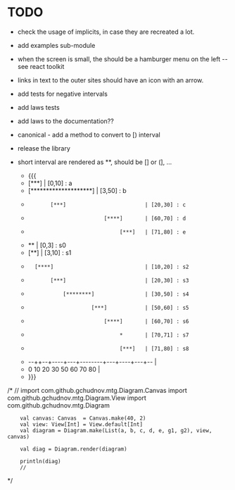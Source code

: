 # TODO

- check the usage of implicits, in case they are recreated a lot.
- add examples sub-module

- when the screen is small, the should be a hamburger menu on the left -- see react toolkit

- links in text to the outer sites should have an icon with an arrow.

- add tests for negative intervals
- add laws tests
- add laws to the documentation??
- canonical - add a method to convert to [) interval

- release the library


- short interval are rendered as **, should be [] or (], ...
     * {{{
     *   [***]                                  | [0,10]  : a
     *    [********************]                | [3,50]  : b
     *            [***]                         | [20,30] : c
     *                             [****]       | [60,70] : d
     *                                  [***]   | [71,80] : e
     *   **                                     | [0,3]   : s0
     *    [**]                                  | [3,10]  : s1
     *       [****]                             | [10,20] : s2
     *            [***]                         | [20,30] : s3
     *                [********]                | [30,50] : s4
     *                         [***]            | [50,60] : s5
     *                             [****]       | [60,70] : s6
     *                                  *       | [70,71] : s7
     *                                  [***]   | [71,80] : s8
     * --++--+----+---+--------+---+----+---+-- |
     *   0  10   20  30       50  60   70  80   |
     * }}}

/*
        //
        import com.github.gchudnov.mtg.Diagram.Canvas
        import com.github.gchudnov.mtg.Diagram.View
        import com.github.gchudnov.mtg.Diagram

        val canvas: Canvas  = Canvas.make(40, 2)
        val view: View[Int] = View.default[Int]
        val diagram = Diagram.make(List(a, b, c, d, e, g1, g2), view, canvas)

        val diag = Diagram.render(diagram)

        println(diag)
        //
 */
